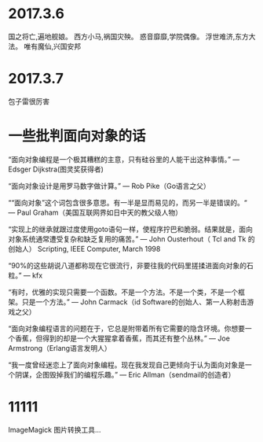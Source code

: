 # 2017.3.6

国之将亡,遍地舰娘。 西方小马,祸国灾殃。 惑音靡靡,学院偶像。 浮世难济,东方大法。 唯有魔仙,兴国安邦

# 2017.3.7

包子雷很厉害

# 一些批判面向对象的话

“面向对象编程是一个极其糟糕的主意，只有硅谷里的人能干出这种事情。” — Edsger Dijkstra(图灵奖获得者)

“面向对象设计是用罗马数字做计算。” — Rob Pike（Go语言之父）

““面向对象”这个词包含很多意思。有一半是显而易见的，而另一半是错误的。“ — Paul Graham（美国互联网界如日中天的教父级人物）

“实现上的继承就跟过度使用goto语句一样，使程序拧巴和脆弱。结果就是，面向对象系统通常遭受复杂和缺乏复用的痛苦。” — John Ousterhout（ Tcl and Tk 的创始人） Scripting, IEEE Computer, March 1998

“90%的这些胡说八道都称现在它很流行，非要往我的代码里搓揉进面向对象的石粒。” — kfx

“有时，优雅的实现只需要一个函数。不是一个方法。不是一个类，不是一个框架。只是一个方法。” — John Carmack（id Software的创始人、第一人称射击游戏之父）

“面向对象编程语言的问题在于，它总是附带着所有它需要的隐含环境。你想要一个香蕉，但得到的却是一个大猩猩拿着香蕉，而其还有整个丛林。” — Joe Armstrong（Erlang语言发明人）

“我一度曾经迷恋上了面向对象编程。现在我发现自己更倾向于认为面向对象是一个阴谋，企图毁掉我们的编程乐趣。” — Eric Allman（sendmail的创造者）



# 11111
ImageMagick 图片转换工具...

